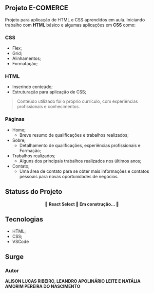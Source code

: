 ## Projeto E-COMERCE

Projeto para aplicação de HTML e CSS aprendidos em aula. Iniciando trabalho com **HTML** básico e algumas aplicações em **CSS** como:

### CSS
- Flex;
- Grid;
- Alinhamentos;
- Formatação;

### HTML
- Inserindo conteúdo;
- Estruturação para aplicação de CSS;

> Conteúdo utilizado foi o próprio currículo, com experiências profissionais e conhecimentos.
### Páginas
- Home;
    - Breve resumo de qualificações e trabalhos realizados;
- Sobre;
    - Detalhamento de qualificações, experiências profissionais e Formação;
- Trabalhos realizados;
    - Alguns dos principais trabalhos realizados nos últimos anos;
- Contato;
    - Uma área de contato para se obter mais informações e contatos pessoais para novas oportunidades de negócios.

## Statuss do Projeto
<h4 align="center"> 
	🚧  React Select 🚀 Em construção...  🚧
</h4>

## Tecnologias

- HTML;
- CSS;
- VSCode

## Surge


### Autor

**ALISON LUCAS RIBEIRO, LEANDRO APOLINÁRIO LEITE E NATÁLIA AMORIM PEREIRA DO NASCIMENTO**